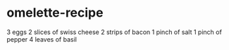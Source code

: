 # omelette-recipe

3 eggs
2 slices of swiss cheese
2 strips of bacon
1 pinch of salt
1 pinch of pepper
4 leaves of basil
